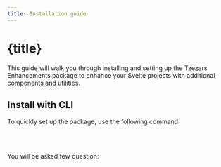 ```yaml
---
title: Installation guide
---
```


<script lang='ts'>
    import {examples} from './examples.ts'
    import {CodePreview} from '$lib/components/tzezars-enhancements/code-preview'
    import {CodeBlock} from '$lib/components/tzezars-enhancements/code-block'
    import { CodeSnippet } from '$lib/components/tzezars-enhancements/code-snippet';
    import {Link} from '$lib/components/tzezars-enhancements/link'
    import {createGitHubLink} from '$lib/utils'
</script>


# {title}

This guide will walk you through installing and setting up the Tzezars Enhancements package to enhance your Svelte projects with additional components and utilities.
<br/>

## Install with CLI

To quickly set up the package, use the following command:

<br/>

<CodeSnippet content="npx shadcn-svelte-enhancements init" />

<br/>

You will be asked few question:

<br/>

<CodeBlock code={examples.promt.code} lang="ts" variant="" />